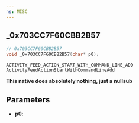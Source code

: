 ```yaml
---
ns: MISC
---
```

## _0x703CC7F60CBB2B57

```c
// 0x703CC7F60CBB2B57
void _0x703CC7F60CBB2B57(char* p0);
```

```
ACTIVITY_FEED_ACTION_START_WITH_COMMAND_LINE_ADD
ActivityFeedActionStartWithCommandLineAdd
```

**This native does absolutely nothing, just a nullsub**

## Parameters
* **p0**: 


